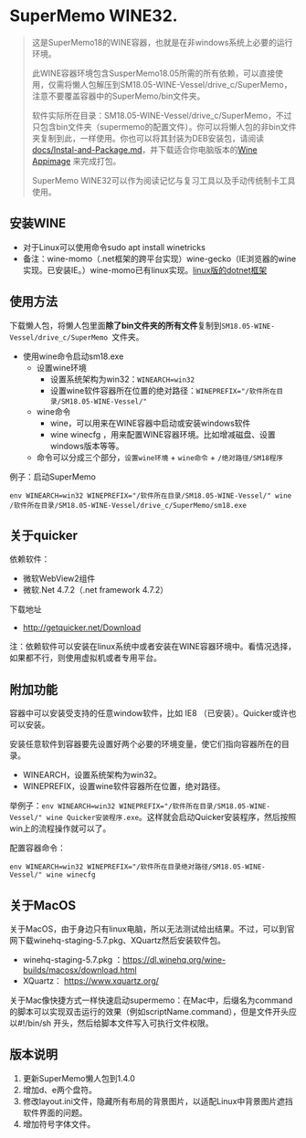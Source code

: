 # SuperMemo WINE32.



> 这是SuperMemo18的WINE容器，也就是在非windows系统上必要的运行环境。
>
> 此WINE容器环境包含SusperMemo18.05所需的所有依赖，可以直接使用，仅需将懒人包解压到SM18.05-WINE-Vessel/drive_c/SuperMemo，注意不要覆盖容器中的SuperMemo/bin文件夹。
>
> 软件实际所在目录：SM18.05-WINE-Vessel/drive_c/SuperMemo，不过只包含bin文件夹（supermemo的配置文件）。你可以将懒人包的非bin文件夹复制到此，一样使用。你也可以将其封装为DEB安装包，请阅读[docs/Instal-and-Package.md](https://github.com/Zacharia2/SuperMemo18-ON-Wine/blob/main/docs/Instal-and-Package.md)，并下载适合你电脑版本的[Wine Appimage](https://github.com/Hackerl/Wine_Appimage/releases) 来完成打包。
>
> SuperMemo WINE32可以作为阅读记忆与复习工具以及手动传统制卡工具使用。



## 安装WINE


- 对于Linux可以使用命令sudo apt install winetricks
- 备注：wine-momo（.net框架的跨平台实现）wine-gecko（IE浏览器的wine实现。已安装IE。）wine-momo已有linux实现。[linux版的dotnet框架](https://learn.microsoft.com/en-us/dotnet/core/install/linux)


## 使用方法

下载懒人包，将懒人包里面**除了bin文件夹的所有文件**复制到`SM18.05-WINE-Vessel/drive_c/SuperMemo `文件夹。

- 使用wine命令启动sm18.exe
  - 设置wine环境
    - 设置系统架构为win32：`WINEARCH=win32`
    - 设置wine软件容器所在位置的绝对路径：`WINEPREFIX="/软件所在目录/SM18.05-WINE-Vessel/"`
  - wine命令
    - wine，可以用来在WINE容器中启动或安装windows软件
    - wine winecfg ，用来配置WINE容器环境。比如增减磁盘、设置windows版本等等。
  - 命令可以分成三个部分，`设置wine环境` + `wine命令` + `/绝对路径/SM18程序`

例子：启动SuperMemo
```shell
env WINEARCH=win32 WINEPREFIX="/软件所在目录/SM18.05-WINE-Vessel/" wine /软件所在目录/SM18.05-WINE-Vessel/drive_c/SuperMemo/sm18.exe
```

## 关于quicker
依赖软件：
  - 微软WebView2组件
  - 微软.Net 4.7.2（.net framework 4.7.2）

下载地址
  - http://getquicker.net/Download

注：依赖软件可以安装在linux系统中或者安装在WINE容器环境中。看情况选择，如果都不行，则使用虚拟机或者专用平台。

## 附加功能

容器中可以安装受支持的任意window软件，比如 IE8 （已安装）。Quicker或许也可以安装。

安装任意软件到容器要先设置好两个必要的环境变量，使它们指向容器所在的目录。

- WINEARCH，设置系统架构为win32。
- WINEPREFIX，设置wine软件容器所在位置，绝对路径。

举例子：`env WINEARCH=win32 WINEPREFIX="/软件所在目录/SM18.05-WINE-Vessel/" wine Quicker安装程序.exe`。这样就会启动Quicker安装程序，然后按照win上的流程操作就可以了。


配置容器命令：

`env WINEARCH=win32 WINEPREFIX="/软件所在目录绝对路径/SM18.05-WINE-Vessel/" wine winecfg`


## 关于MacOS

关于MacOS，由于身边只有linux电脑，所以无法测试给出结果。不过，可以到官网下载winehq-staging-5.7.pkg、XQuartz然后安装软件包。

- winehq-staging-5.7.pkg ：https://dl.winehq.org/wine-builds/macosx/download.html
- XQuartz： https://www.xquartz.org/

关于Mac像快捷方式一样快速启动supermemo：在Mac中，后缀名为command的脚本可以实现双击运行的效果（例如scriptName.command），但是文件开头应以#!/bin/sh 开头，然后给脚本文件写入可执行文件权限。


## 版本说明

1. 更新SuperMemo懒人包到1.4.0
2. 增加d、e两个盘符。
3. 修改layout.ini文件，隐藏所有布局的背景图片，以适配Linux中背景图片遮挡软件界面的问题。
4. 增加符号字体文件。

